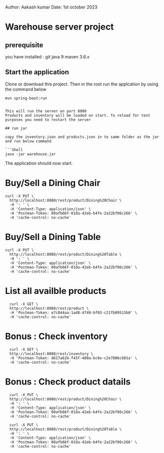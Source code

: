 Author: Aakash kumar
Date:   1st october 2023

# Warehouse server project

## prerequisite

you have installed :
git
java 9
maven 3.6.x

## Start the application

Clone or download this project. Then in the root run the applcation by using the command below

```Shell
mvn spring-boot:run


This will run the server on port 8080
Products and inventory will be loaded on start. To reload for test purposes you need to restart the server

## run jar

copy the inventory.json and products.json in to same folder as the jar and run below command

```Shell
java -jar warehouse.jar
```

The application should now start.

# Buy/Sell a Dining Chair

```Shell
curl -X PUT \
  http://localhost:8080/rest/product/Dining%20Chair \
  -H ': ' \
  -H 'Content-Type: application/json' \
  -H 'Postman-Token: 00afb66f-01da-42eb-b4fe-2a22bf06c266' \
  -H 'cache-control: no-cache'
```

# Buy/Sell a Dining Table

```Shell
curl -X PUT \
  http://localhost:8080/rest/product/Dining%20Table \
  -H ': ' \
  -H 'Content-Type: application/json' \
  -H 'Postman-Token: 00afb66f-01da-42eb-b4fe-2a22bf06c266' \
  -H 'cache-control: no-cache'
```

# List all availble products

```Shell
  curl -X GET \
  http://localhost:8080/rest/product \
  -H 'Postman-Token: e7c044aa-1ad8-4749-bf03-c21fb89513b0' \
  -H 'cache-control: no-cache'
```

# Bonus : Check inventory

```Shell
  curl -X GET \
  http://localhost:8080/rest/inventory \
  -H 'Postman-Token: d617a62b-f43f-480a-bc6e-c2e7806cb01a' \
  -H 'cache-control: no-cache'
```

# Bonus : Check product datails

```Shell
  curl -X PUT \
  http://localhost:8080/rest/product/Dining%20Chair \
  -H ': ' \
  -H 'Content-Type: application/json' \
  -H 'Postman-Token: 00afb66f-01da-42eb-b4fe-2a22bf06c266' \
  -H 'cache-control: no-cache'

  curl -X PUT \
  http://localhost:8080/rest/product/Dining%20Table \
  -H ': ' \
  -H 'Content-Type: application/json' \
  -H 'Postman-Token: 00afb66f-01da-42eb-b4fe-2a22bf06c266' \
  -H 'cache-control: no-cache'


